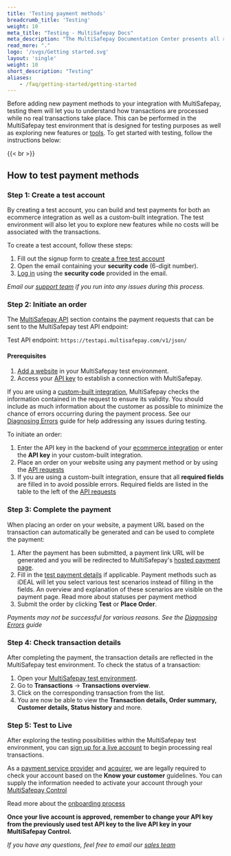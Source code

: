 ```yaml
---
title: 'Testing payment methods'
breadcrumb_title: 'Testing'
weight: 10
meta_title: "Testing - MultiSafepay Docs"
meta_description: "The MultiSafepay Documentation Center presents all relevant information about our Plugins and API. You can also find support pages for Payment Methods, Tools and General Questions as well as the contact details of our Support and Integration Teams."
read_more: "."
logo: '/svgs/Getting started.svg'
layout: 'single'
weight: 10
short_description: "Testing"
aliases:
    - /faq/getting-started/getting-started
---
```


Before adding new payment methods to your integration with MultiSafepay, testing them will let you to understand how transactions are processed while no real transactions take place. This can be performed in the MultiSafepay test environment that is designed for testing purposes as well as exploring new features or [tools](/tools/). To get started with testing, follow the instructions below:

{{< br >}}

## How to test payment methods

### Step 1: Create a test account

By creating a test account, you can build and test payments for both an ecommerce integration as well as a custom-built integration. The test environment will also let you to explore new features while no costs will be associated with the transactions.

To create a test account, follow these steps:

1. Fill out the signup form to [create a free test account](https://testmerchant.multisafepay.com/signup)
2. Open the email containing your **security code** (6-digit number).
3. [Log in](https://testmerchant.multisafepay.com) using the **security code** provided in the email.

_Email our [support team](mailto:support@multisafepay.com) if you run into any issues during this process._

### Step 2: Initiate an order

The [MultiSafepay API](/api/) section contains the payment requests that can be sent to the MultiSafepay test API endpoint:

Test API endpoint: `https://testapi.multisafepay.com/v1/json/`

#### Prerequisites

1. [Add a website](/tools/multisafepay-control/add-website/#add-your-website-to-multisafepay-control) in your MultiSafepay test environment.
2. Access your [API key](/tools/multisafepay-control/add-website/#accessing-your-api-key) to establish a connection with MultiSafepay.

If you are using a [custom-built integration](/guides/getting-started/#custom-built-integrations), MultiSafepay checks the information contained in the request to ensure its validity. You should include as much information about the customer as possible to minimize the chance of errors occurring during the payment process. See our [Diagnosing Errors](/faq/errors-explained/diagnosing-errors/) guide for help addressing any issues during testing.

To initiate an order:

1. Enter the API key in the backend of your [ecommerce integration](/integrations/) or enter the **API key** in your custom-built integration.
2. Place an order on your website using any payment method or by using the [API requests](/api/#payment-methods)
3. If you are using a custom-built integration, ensure that all **required fields** are filled in to avoid possible errors. Required fields are listed in the table to the left of the [API requests](/api/#payment-methods)


### Step 3: Complete the payment

When placing an order on your website, a payment URL based on the transaction can automatically be generated and can be used to complete the payment:

1. After the payment has been submitted, a payment link URL will be generated and you will be redirected to MultiSafepay's [hosted payment page](/tools/payment-pages/).
2. Fill in the [test payment details](/faq/getting-started/test-payment-details/) if applicable. Payment methods such as iDEAL will let you select various test scenarios instead of filling in the fields. An overview and explanation of these scenarios are visible on the payment page. Read more about statuses per payment method
3. Submit the order by clicking **Test** or **Place Order**.

_Payments may not be successful for various reasons. See the [Diagnosing Errors](/faq/errors-explained/diagnosing-errors/) guide_

### Step 4: Check transaction details

After completing the payment, the transaction details are reflected in the MultiSafepay test environment. To check the status of a transaction:

1. Open your [MultiSafepay test environment](https://testmerchant.multisafepay.com/).
2. Go to **Transactions** → **Transactions overview**.
3. Click on the corresponding transaction from the list.
4. You are now be able to view the **Transaction details, Order summary, Customer details, Status history** and more.

### Step 5: Test to Live

After exploring the testing possibilities within the MultiSafepay test environment, you can [sign up for a live account](https://merchant.multisafepay.com/signup) to begin processing real transactions.

As a [payment service provider](/faq/general/glossary/#payment-service-provider-psp[) and [acquirer](/faq/general/glossary/#acquirer), we are legally required to check your account based on the **Know your customer** guidelines. You can supply the information needed to activate your account through your [MultiSafepay Control](https://merchant.multisafepay.com/) 

Read more about the [onboarding process](/faq/getting-started/onboarding/) 

**Once your live account is approved, remember to change your API key from the previously used test API key to the live API key in your MultiSafepay Control.**

_If you have any questions, feel free to email our [sales team](mailto:sales@multisafepay.com)_
